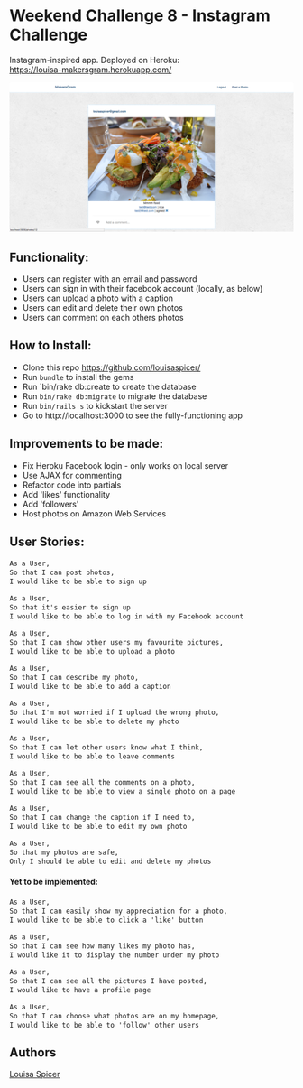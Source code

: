 Weekend Challenge 8 - Instagram Challenge
=================

Instagram-inspired app.
Deployed on Heroku:  
https://louisa-makersgram.herokuapp.com/

![alt text](./app/assets/images/louisa-makersgram.png "Louisa's MakersGram")

Functionality:
-----
* Users can register with an email and password
* Users can sign in with their facebook account (locally, as below)
* Users can upload a photo with a caption
* Users can edit and delete their own photos
* Users can comment on each others photos

How to Install:
-----
* Clone this repo https://github.com/louisaspicer/
* Run `bundle` to install the gems
* Run `bin/rake db:create to create the database
* Run `bin/rake db:migrate` to migrate the database
* Run `bin/rails s` to kickstart the server
* Go to http://localhost:3000 to see the fully-functioning app


Improvements to be made:
-----
* Fix Heroku Facebook login - only works on local server
* Use AJAX for commenting
* Refactor code into partials
* Add 'likes' functionality
* Add 'followers'
* Host photos on Amazon Web Services

User Stories:
-----
```
As a User,
So that I can post photos,
I would like to be able to sign up
```
```
As a User,
So that it's easier to sign up
I would like to be able to log in with my Facebook account
```
```
As a User,
So that I can show other users my favourite pictures,
I would like to be able to upload a photo
```
```
As a User,
So that I can describe my photo,
I would like to be able to add a caption
```
```
As a User,
So that I'm not worried if I upload the wrong photo,
I would like to be able to delete my photo
```
```
As a User,
So that I can let other users know what I think,
I would like to be able to leave comments
```
```
As a User,
So that I can see all the comments on a photo,
I would like to be able to view a single photo on a page
```
```
As a User,
So that I can change the caption if I need to,
I would like to be able to edit my own photo
```
```
As a User,
So that my photos are safe,
Only I should be able to edit and delete my photos
```

#### Yet to be implemented:
```
As a User,
So that I can easily show my appreciation for a photo,
I would like to be able to click a 'like' button
```
```
As a User,
So that I can see how many likes my photo has,
I would like it to display the number under my photo
```

```
As a User,
So that I can see all the pictures I have posted,
I would like to have a profile page
```
```
As a User,
So that I can choose what photos are on my homepage,
I would like to be able to 'follow' other users
```

## Authors
[Louisa Spicer](https://github.com/louisaspicer)

